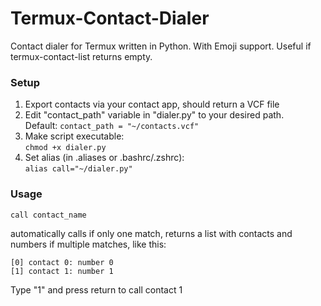 # Termux-Contact-Dialer
Contact dialer for Termux written in Python. With Emoji support.
Useful if termux-contact-list returns empty.

### Setup
1. Export contacts via your contact app, should return a VCF file
2. Edit "contact_path" variable in "dialer.py" to your desired path.<br>Default: ```contact_path = "~/contacts.vcf"```
3. Make script executable:<br>```chmod +x dialer.py```
4. Set alias (in .aliases or .bashrc/.zshrc):<br>```alias call="~/dialer.py"```

### Usage
```call contact_name```

automatically calls if only one match, returns a list with contacts and numbers if multiple matches, like this:

```
[0] contact 0: number 0
[1] contact 1: number 1
```

Type "1" and press return to call contact 1
